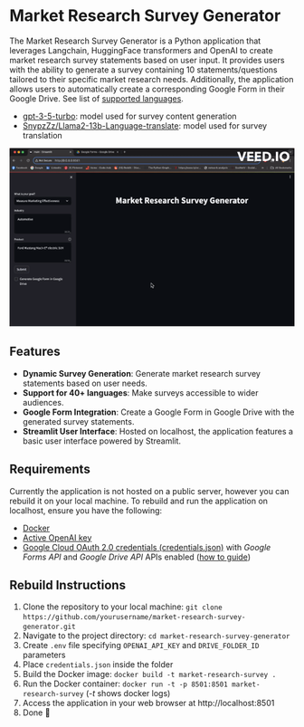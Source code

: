 # Market Research Survey Generator

The Market Research Survey Generator is a Python application that leverages Langchain, HuggingFace transformers and OpenAI to create market research survey statements based on user input. It provides users with the ability to generate a survey containing 10 statements/questions tailored to their specific market research needs. Additionally, the application allows users to automatically create a corresponding Google Form in their Google Drive. See list of [supported languages](https://huggingface.co/SnypzZz/Llama2-13b-Language-translate#languages-covered). 

 - [gpt-3-5-turbo](https://platform.openai.com/docs/models/gpt-3-5-turbo): model used for survey content generation
 - [SnypzZz/Llama2-13b-Language-translate](https://huggingface.co/SnypzZz/Llama2-13b-Language-translate): model used for survey translation



![Alt Text](./media/demo.gif)



## Features

- **Dynamic Survey Generation**: Generate market research survey statements based on user needs.
- **Support for 40+ languages**: Make surveys accessible to wider audiences.
- **Google Form Integration**: Create a Google Form in Google Drive with the generated survey statements.
- **Streamlit User Interface**: Hosted on localhost, the application features a basic user interface powered by Streamlit.

## Requirements
Currently the application is not hosted on a public server, however you can rebuild it on your local machine. 
To rebuild and run the application on localhost, ensure you have the following:

- [Docker](https://www.docker.com/products/docker-desktop/)
- [Active OpenAI key](https://platform.openai.com/api-keys)
- [Google Cloud OAuth 2.0 credentials (credentials.json)](https://support.google.com/cloud/answer/6158849?hl=en) with *Google Forms API* and *Google Drive API* APIs enabled ([how to guide](https://cloud.google.com/endpoints/docs/openapi/enable-api#console))

## Rebuild Instructions

1. Clone the repository to your local machine: `git clone https://github.com/yourusername/market-research-survey-generator.git`
2. Navigate to the project directory: `cd market-research-survey-generator`
3. Create `.env` file specifying `OPENAI_API_KEY` and `DRIVE_FOLDER_ID` parameters
4. Place `credentials.json` inside the folder
5. Build the Docker image: `docker build -t market-research-survey .`
4. Run the Docker container:  `docker run -t -p 8501:8501 market-research-survey` (*-t* shows docker logs)
5. Access the application in your web browser at http://localhost:8501
6. Done :tada:







